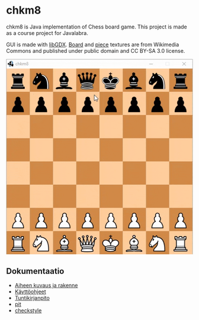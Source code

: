 # chkm8

chkm8 is Java implementation of Chess board game. This project is made
as a course project for Javalabra.

GUI is made with [libGDX](http://libgdx.badlogicgames.com/).
[Board](https://commons.wikimedia.org/wiki/File:ExperimentalStandarChessBoard.png) and
[piece](https://commons.wikimedia.org/wiki/Category:PNG_chess_pieces/Standard_transparent)
textures are from Wikimedia Commons and published under public domain
and CC BY-SA 3.0 license.

![demo](dokumentaatio/demo.gif "Demo game showing en passant, castling and pawn promotion")


## Dokumentaatio
- [Aiheen kuvaus ja rakenne](dokumentaatio/aiheenKuvausJaRakenne.md)
- [Käyttöohjeet](dokumentaatio/kaytto-ohjeet.md)
- [Tuntikirjanpito](dokumentaatio/tuntikirjanpito.md)
- [pit](https://htmlpreview.github.io/?https://github.com/anttilip/chkm8/blob/master/dokumentaatio/pit-reports/index.html)
- [checkstyle](https://htmlpreview.github.io/?https://github.com/anttilip/chkm8/blob/master/dokumentaatio/checkstyle/checkstyle.html)